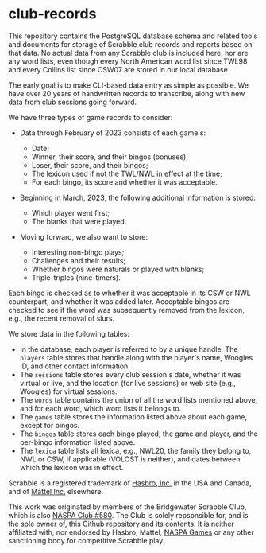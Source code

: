 # club-records
This repository contains the PostgreSQL database schema and related tools and documents for storage of Scrabble club records and reports based on that data. No actual data from any Scrabble club is included here, nor are any word lists, even though every North American word list since TWL98 and every Collins list since CSW07 are stored in our local database.

The early goal is to make CLI-based data entry as simple as possible. We have over 20 years of handwritten records to transcribe, along with new data from club sessions going forward.

We have three types of game records to consider:
* Data through February of 2023 consists of each game's:
  * Date;
  * Winner, their score, and their bingos (bonuses);
  * Loser, their score, and their bingos;
  * The lexicon used if not the TWL/NWL in effect at the time;
  * For each bingo, its score and whether it was acceptable.

* Beginning in March, 2023, the following additional information is stored:
  * Which player went first;
  * The blanks that were played.

* Moving forward, we also want to store:
  * Interesting non-bingo plays;
  * Challenges and their results;
  * Whether bingos were naturals or played with blanks;
  * Triple-triples (nine-timers).

Each bingo is checked as to whether it was acceptable in its CSW or NWL counterpart, and whether it was added later. Acceptable bingos are checked to see if the word was subsequently removed from the lexicon, e.g., the recent removal of slurs.

We store data in the following tables:
* In the database, each player is referred to by a unique handle. The `players` table stores that handle along with the player's name, Woogles ID, and other contact information.
* The `sessions` table stores every club session's date, whether it was virtual or live, and the location (for live sessions) or web site (e.g., Woogles) for virtual sessions.
* The `words` table contains the union of all the word lists mentioned above, and for each word, which word lists it belongs to.
* The `games` table stores the information listed above about each game, except for bingos.
* The `bingos` table stores each bingo played, the game and player, and the per-bingo information listed above.
* The `lexica` table lists all lexica, e.g., NWL20, the family they belong to, NWL or CSW, if applicable (VOLOST is neither), and dates between which the lexicon was in effect.

Scrabble is a registered trademark of <a href="https://shop.hasbro.com/scrabble">Hasbro, Inc.</a> in the USA and Canada, and of <a href="https://shopping.mattel.com/en-gb/collections/scrabble">Mattel Inc.</a> elsewhere.

This work was originated by members of the Bridgewater Scrabble Club, which is also <a href="https://www.bridgewaterscrabble.org">NASPA Club #580</a>. The Club is solely repsonsible for, and is the sole owner of, this Github repository and its contents. It is neither affiliated with, nor endorsed by Hasbro, Mattel, <a href="https://scrabbleplayers.org">NASPA Games</a> or any other sanctioning body for competitive Scrabble play.
